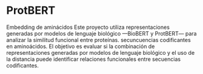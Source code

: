 # ProtBERT
Embedding de aminácidos
Este proyecto utiliza representaciones generadas por modelos de lenguaje biológico —BioBERT y ProtBERT— para analizar la similitud funcional entre proteínas. secuncuencias codificantes en aminoácidos. 
El objetivo es evaluar si la combinación de representaciones generadas por modelos de lenguaje biológico y el uso de la distancia puede identificar relaciones funcionales entre secuencias codificantes.


